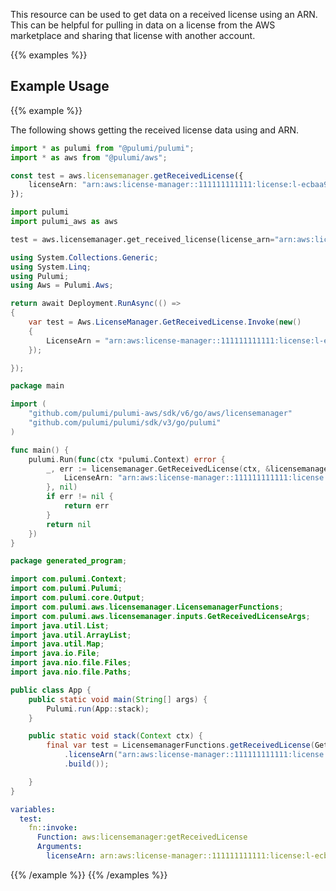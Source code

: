 This resource can be used to get data on a received license using an ARN. This can be helpful for pulling in data on a license from the AWS marketplace and sharing that license with another account.

{{% examples %}}
## Example Usage
{{% example %}}

The following shows getting the received license data using and ARN.

```typescript
import * as pulumi from "@pulumi/pulumi";
import * as aws from "@pulumi/aws";

const test = aws.licensemanager.getReceivedLicense({
    licenseArn: "arn:aws:license-manager::111111111111:license:l-ecbaa94eb71a4830b6d7e49268fecaa0",
});
```
```python
import pulumi
import pulumi_aws as aws

test = aws.licensemanager.get_received_license(license_arn="arn:aws:license-manager::111111111111:license:l-ecbaa94eb71a4830b6d7e49268fecaa0")
```
```csharp
using System.Collections.Generic;
using System.Linq;
using Pulumi;
using Aws = Pulumi.Aws;

return await Deployment.RunAsync(() => 
{
    var test = Aws.LicenseManager.GetReceivedLicense.Invoke(new()
    {
        LicenseArn = "arn:aws:license-manager::111111111111:license:l-ecbaa94eb71a4830b6d7e49268fecaa0",
    });

});
```
```go
package main

import (
	"github.com/pulumi/pulumi-aws/sdk/v6/go/aws/licensemanager"
	"github.com/pulumi/pulumi/sdk/v3/go/pulumi"
)

func main() {
	pulumi.Run(func(ctx *pulumi.Context) error {
		_, err := licensemanager.GetReceivedLicense(ctx, &licensemanager.GetReceivedLicenseArgs{
			LicenseArn: "arn:aws:license-manager::111111111111:license:l-ecbaa94eb71a4830b6d7e49268fecaa0",
		}, nil)
		if err != nil {
			return err
		}
		return nil
	})
}
```
```java
package generated_program;

import com.pulumi.Context;
import com.pulumi.Pulumi;
import com.pulumi.core.Output;
import com.pulumi.aws.licensemanager.LicensemanagerFunctions;
import com.pulumi.aws.licensemanager.inputs.GetReceivedLicenseArgs;
import java.util.List;
import java.util.ArrayList;
import java.util.Map;
import java.io.File;
import java.nio.file.Files;
import java.nio.file.Paths;

public class App {
    public static void main(String[] args) {
        Pulumi.run(App::stack);
    }

    public static void stack(Context ctx) {
        final var test = LicensemanagerFunctions.getReceivedLicense(GetReceivedLicenseArgs.builder()
            .licenseArn("arn:aws:license-manager::111111111111:license:l-ecbaa94eb71a4830b6d7e49268fecaa0")
            .build());

    }
}
```
```yaml
variables:
  test:
    fn::invoke:
      Function: aws:licensemanager:getReceivedLicense
      Arguments:
        licenseArn: arn:aws:license-manager::111111111111:license:l-ecbaa94eb71a4830b6d7e49268fecaa0
```
{{% /example %}}
{{% /examples %}}